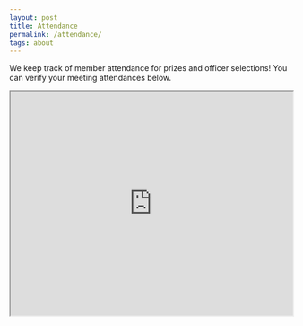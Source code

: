 ```yaml
---
layout: post
title: Attendance
permalink: /attendance/
tags: about
---
```


We keep track of member attendance for prizes and officer selections! You can verify your meeting attendances below.

<iframe style="width: 100%; height: 400px" src="https://docs.google.com/spreadsheets/d/1qqIAbtmTmIjZqieU_JvRF0jjUlinIjQEmG5DH58D88A/pubhtml?gid=0&amp;single=true&amp;widget=true&amp;headers=false"></iframe>
